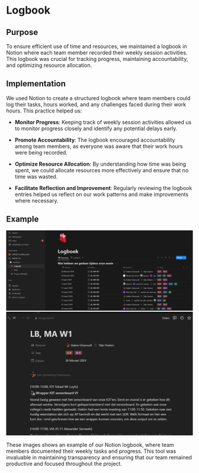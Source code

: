 # Logbook

## Purpose

To ensure efficient use of time and resources, we maintained a logbook in Notion where each team member recorded their weekly session activities. This logbook was crucial for tracking progress, maintaining accountability, and optimizing resource allocation.

## Implementation

We used Notion to create a structured logbook where team members could log their tasks, hours worked, and any challenges faced during their work hours. This practice helped us:

- **Monitor Progress**: Keeping track of weekly session activities allowed us to monitor progress closely and identify any potential delays early.
- **Promote Accountability**: The logbook encouraged accountability among team members, as everyone was aware that their work hours were being recorded.
- **Optimize Resource Allocation**: By understanding how time was being spent, we could allocate resources more effectively and ensure that no time was wasted.

- **Facilitate Reflection and Improvement**: Regularly reviewing the logbook entries helped us reflect on our work patterns and make improvements where necessary.

## Example

![Example of a Notion logbook](img/logbook.png)
![Example of a Notion item](img/logbook-item.png)

These images shows an example of our Notion logbook, where team members documented their weekly tasks and progress. This tool was invaluable in maintaining transparency and ensuring that our team remained productive and focused throughout the project.
